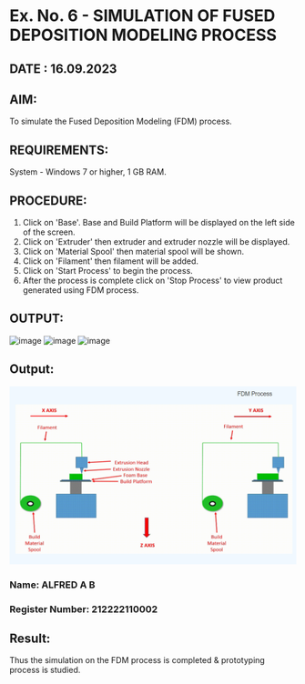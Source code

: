 # Ex. No. 6 - SIMULATION OF FUSED DEPOSITION MODELING PROCESS
## DATE : 16.09.2023
## AIM:
To simulate the Fused Deposition Modeling (FDM) process.

## REQUIREMENTS:
System - Windows 7 or higher, 1 GB RAM.

## PROCEDURE:
1. Click on 'Base'. Base and Build Platform will be displayed on the left side of the screen.
2. Click on 'Extruder' then extruder and extruder nozzle will be displayed.
3. Click on 'Material Spool' then material spool will be shown.
4. Click on 'Filament' then filament will be added.
5. Click on 'Start Process' to begin the process.
6. After the process is complete click on 'Stop Process' to view product generated using FDM process.

## OUTPUT:
![image](https://github.com/MukeshVelmurugan/Ex.-No---6.-SIMULATION-OF-FUSED-DEPOSITION-MODELING-PROCESS/assets/118707363/a1d1a1aa-6718-4b68-88e3-d76fd145d31d)
![image](https://github.com/MukeshVelmurugan/Ex.-No---6.-SIMULATION-OF-FUSED-DEPOSITION-MODELING-PROCESS/assets/118707363/6dd173d5-7f34-4ddb-8e3e-58c361e9a4e4)
![image](https://github.com/MukeshVelmurugan/Ex.-No---6.-SIMULATION-OF-FUSED-DEPOSITION-MODELING-PROCESS/assets/118707363/275c4bea-9c66-466c-8362-11435c0898d6)



## Output:
![image](https://github.com/SAKTHISWAR/Ex.-No---6.-SIMULATION-OF-FUSED-DEPOSITION-MODELING-PROCESS/blob/main/7.png)

### Name: ALFRED A B
### Register Number: 212222110002

## Result:
Thus the simulation on the FDM process is completed & prototyping process is studied.
